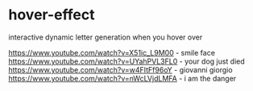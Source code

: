 # hover-effect
interactive dynamic letter generation when you hover over

https://www.youtube.com/watch?v=X51ic_L9M00 - smile face
https://www.youtube.com/watch?v=UYahPVL3FL0 - your dog just died
https://www.youtube.com/watch?v=w4FItFf96oY - giovanni giorgio
https://www.youtube.com/watch?v=nWcLVjdLMFA - i am the danger
